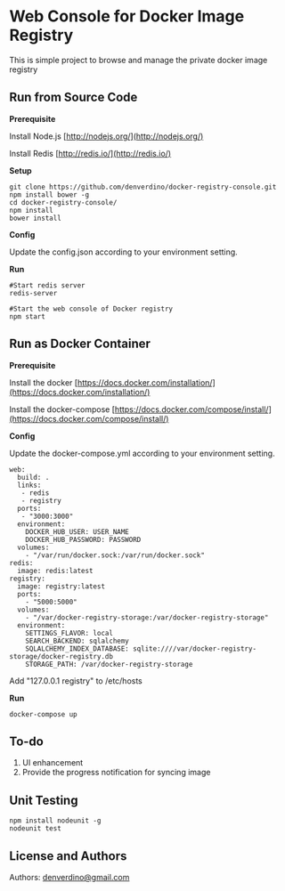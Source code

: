 Web Console for Docker Image Registry 
================
This is simple project to browse and manage the private docker image registry


Run from Source Code
-----

**Prerequisite**

Install Node.js [http://nodejs.org/](http://nodejs.org/)

Install Redis [http://redis.io/](http://redis.io/)

**Setup** 

	git clone https://github.com/denverdino/docker-registry-console.git
	npm install bower -g
	cd docker-registry-console/
	npm install
	bower install
		
**Config** 

Update the config.json according to your environment setting. 

**Run**

    #Start redis server
	redis-server
	
	#Start the web console of Docker registry
	npm start



Run as Docker Container
-----

**Prerequisite** 

Install the docker [https://docs.docker.com/installation/](https://docs.docker.com/installation/)

Install the docker-compose [https://docs.docker.com/compose/install/](https://docs.docker.com/compose/install/)

**Config** 


Update the docker-compose.yml according to your environment setting. 

```
web:
  build: .
  links:
   - redis
   - registry
  ports:
   - "3000:3000"
  environment:
    DOCKER_HUB_USER: USER_NAME
    DOCKER_HUB_PASSWORD: PASSWORD
  volumes:
    - "/var/run/docker.sock:/var/run/docker.sock"
redis:
  image: redis:latest
registry:
  image: registry:latest
  ports:
    - "5000:5000"
  volumes:
    - "/var/docker-registry-storage:/var/docker-registry-storage"
  environment:
    SETTINGS_FLAVOR: local
    SEARCH_BACKEND: sqlalchemy
    SQLALCHEMY_INDEX_DATABASE: sqlite:////var/docker-registry-storage/docker-registry.db
    STORAGE_PATH: /var/docker-registry-storage

```

Add "127.0.0.1 registry" to /etc/hosts


**Run** 	

	docker-compose up

To-do
-----
1. UI enhancement
2. Provide the progress notification for syncing image



Unit Testing
-----

	npm install nodeunit -g
	nodeunit test

License and Authors
-------------------
Authors: denverdino@gmail.com